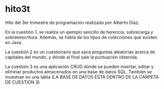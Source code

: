 # hito3t

Hito del 3er trimestre de programación realizado por Alberto Díaz.

En la cuestión 1, se realiza un ejemplo sencillo de herencia, sobrecarga y sobreeescritura. Además, se habla de los tipos de colecciones que existen en Java.

La cuestión 2 es un cuestionario que saca preguntas aleatorias acerca de capitales del mundo, y dónde al final sale la puntuación obtenida.

La cuestión 3 es una aplicación CRUD dónde se pueden insertar, editar y eliminar productos almacenados en una base de datos SQL. También se muestran en una tabla (LA BASE DE DATOS ESTÁ DENTRO DE LA CARPETA DE CUESTION 3)
